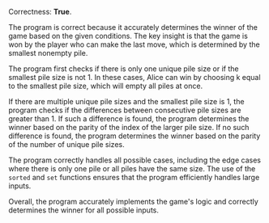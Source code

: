 Correctness: **True**.

The program is correct because it accurately determines the winner of the game based on the given conditions. The key insight is that the game is won by the player who can make the last move, which is determined by the smallest nonempty pile.

The program first checks if there is only one unique pile size or if the smallest pile size is not 1. In these cases, Alice can win by choosing k equal to the smallest pile size, which will empty all piles at once.

If there are multiple unique pile sizes and the smallest pile size is 1, the program checks if the differences between consecutive pile sizes are greater than 1. If such a difference is found, the program determines the winner based on the parity of the index of the larger pile size. If no such difference is found, the program determines the winner based on the parity of the number of unique pile sizes.

The program correctly handles all possible cases, including the edge cases where there is only one pile or all piles have the same size. The use of the `sorted` and `set` functions ensures that the program efficiently handles large inputs.

Overall, the program accurately implements the game's logic and correctly determines the winner for all possible inputs.